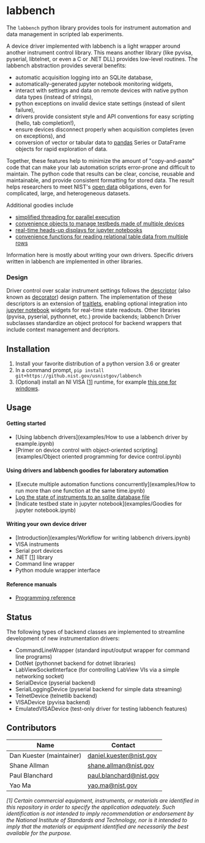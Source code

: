 # labbench
The `labbench` python library provides tools for instrument automation and data management in scripted lab experiments.

A device driver implemented with labbench is a light wrapper around another instrument control library.
This means another library (like pyvisa, pyserial, libtelnet, or even a C or .NET DLL) provides low-level routines. The labbench
abstraction provides several benefits:

* automatic acquisition logging into an SQLite database,
* automatically-generated jupyter notebook monitoring widgets,
* interact with settings and data on remote devices with native python data types (instead of strings),
* python exceptions on invalid device state settings (instead of silent failure),
* drivers provide consistent style and API conventions for easy scripting (hello, tab completion!),
* ensure devices disconnect properly when acquisition completes (even on exceptions), and
* conversion of vector or tabular data to [pandas](pandas.pydata.org) Series or DataFrame objects for rapid exploration of data.

Together, these features help to minimize the amount of "copy-and-paste" code that can make your lab automation scripts error-prone and difficult to maintain.
The python code that results can be clear, concise, reusable and maintainable, and
provide consistent formatting for stored data.
The result helps researchers to meet NIST's
[open data](https://www.nist.gov/open) obligations, even for complicated, large,
and heterogeneous datasets.

Additional goodies include 
* [simplified threading for parallel execution](http://pages.nist.gov/labbench/labbench.html#labbench.util.concurrently)
* [convenience objects to manage testbeds made of multiple devices](http://pages.nist.gov/labbench/labbench.html#labbench.util.Testbed)
* [real-time heads-up displays for jupyter notebooks](http://pages.nist.gov/labbench/labbench.html#module-labbench.notebooks)
* [convenience functions for reading relational table data from multiple rows](http://pages.nist.gov/labbench/labbench.html#labbench.data.read_relational)

Information here is mostly about writing your own drivers. Specific drivers written in labbench are implemented in other libraries.

### Design
Driver control over scalar instrument settings follows the [descriptor](https://docs.python.org/3/howto/descriptor.html)
(also known as [decorator](https://en.wikipedia.org/wiki/Decorator_pattern)) design pattern.
The implementation of these descriptors is an extension of [traitlets](https://github.com/ipython/traitlets),
enabling optional integration into [jupyter notebook](http://jupyter.org/) widgets
for real-time state readouts.
Other libraries (pyvisa, pyserial, pythonnet, etc.) provide backends;
labbench Driver subclasses standardize an object protocol for backend wrappers that include context management and decriptors.

## Installation
1. Install your favorite distribution of a python version 3.6 or greater
2. In a command prompt, `pip install git+https://github.nist.gov/usnistgov/labbench`
3. (Optional) install an NI VISA [[1](#myfootnote1)] runtime, for example [this one for windows](http://download.ni.com/support/softlib/visa/NI-VISA/16.0/Windows/NIVISA1600runtime.exe).

## Usage
#### Getting started
* [Using labbench drivers](examples/How to use a labbench driver by example.ipynb)
* [Primer on device control with object-oriented scripting](examples/Object oriented programming for device control.ipynb)

#### Using drivers and labbench goodies for laboratory automation
* [Execute multiple automation functions concurrently](examples/How to run more than one function at the same time.ipynb)
* [Log the state of instruments to an sqlite database file](examples/How%20to%20automatically%20log%20to%20an%20SQLite%20database.ipynb)
* [Indicate testbed state in jupyter notebook](examples/Goodies for jupyter notebook.ipynb)

#### Writing your own device driver
* [Introduction](examples/Workflow for writing labbench drivers.ipynb)
* VISA instruments
* Serial port devices
* .NET [[1](#myfootnote1)] library
* Command line wrapper
* Python module wrapper interface

#### Reference manuals
* [Programming reference](http://pages.nist.gov/labbench)

## Status
The following types of backend classes are implemented to streamline development of new instrumentation drivers:
* CommandLineWrapper (standard input/output wrapper for command line programs)
* DotNet (pythonnet backend for dotnet libraries)
* LabViewSocketInterface (for controlling LabView VIs via a simple networking socket)
* SerialDevice (pyserial backend)
* SerialLoggingDevice (pyserial backend for simple data streaming)
* TelnetDevice (telnetlib backend)
* VISADevice (pyvisa backend)
* EmulatedVISADevice (test-only driver for testing labbench features)

## Contributors
|Name|Contact|
|---|---|
|Dan Kuester (maintainer)|<daniel.kuester@nist.gov>|
|Shane Allman|shane.allman@nist.gov|
|Paul Blanchard|paul.blanchard@nist.gov|
|Yao Ma|<yao.ma@nist.gov>|

_<a name="myfootnote1">[1]</a> Certain commercial equipment, instruments, or
materials are identified in this repository in order to specify the application
adequately. Such identification is not intended to imply recommendation
or endorsement by the National Institute of Standards and Technology, nor is it
intended to imply that the materials or equipment identified are necessarily the
best available for the purpose._
